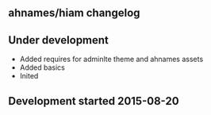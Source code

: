 ahnames/hiam changelog
----------------------

## Under development

- Added requires for adminlte theme and ahnames assets
- Added basics
- Inited

## Development started 2015-08-20

